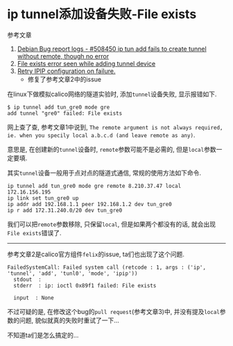 # ip tunnel添加设备失败-File exists

参考文章

1. [Debian Bug report logs - #508450 ip tun add fails to create tunnel without remote, though no error](https://bugs.debian.org/cgi-bin/bugreport.cgi?bug=508450)
2. [File exists error seen while adding tunnel device](https://github.com/projectcalico/felix/issues/928)
3. [Retry IPIP configuration on failure. ](https://github.com/projectcalico/felix/pull/953)
    - 修复了参考文章2中的issue

在linux下做模拟calico网络的隧道实验时, 添加`tunnel`设备失败, 显示报错如下.

```console
$ ip tunnel add tun_gre0 mode gre
add tunnel "gre0" failed: File exists
```

网上查了查, 参考文章1中说到, `The remote argument is not always required, ie. when you specily local a.b.c.d (and leave remote as any)`.

意思是, 在创建新的`tunnel`设备时, `remote`参数可能不是必需的, 但是`local`参数一定要填.

其实`tunnel`设备一般用于点对点的隧道式通信, 常规的使用方法如下命令.

```
ip tunnel add tun_gre0 mode gre remote 8.210.37.47 local 172.16.156.195
ip link set tun_gre0 up
ip addr add 192.168.1.1 peer 192.168.1.2 dev tun_gre0
ip r add 172.31.240.0/20 dev tun_gre0
```

我们可以把`remote`参数移除, 只保留`local`, 但是如果两个都没有的话, 就会出现`File exists`错误了.

------

参考文章2是calico官方组件`felix`的issue, ta们也出现了这个问题.

```
FailedSystemCall: Failed system call (retcode : 1, args : ('ip', 'tunnel', 'add', 'tunl0', 'mode', 'ipip'))
  stdout  : 
  stderr  : ip: ioctl 0x89f1 failed: File exists

  input  : None
```

不过可疑的是, 在修改这个bug的`pull request`(参考文章3)中, 并没有提及`local`参数的问题, 貌似就真的失败时重试了一下...

不知道ta们是怎么搞定的...
